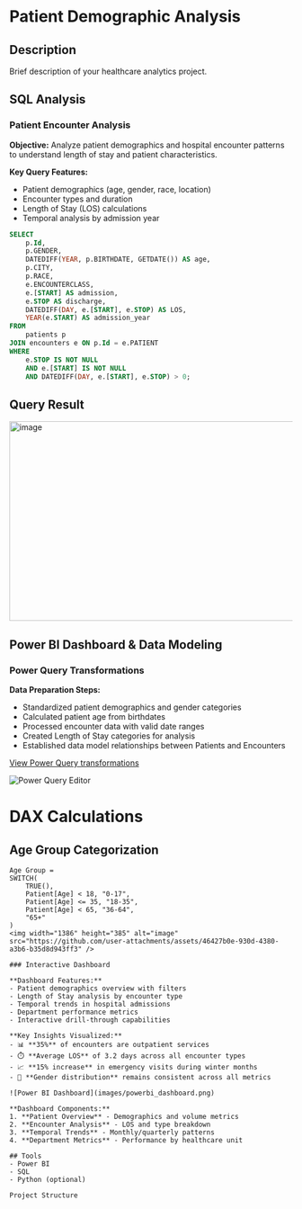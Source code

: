 # Patient Demographic Analysis

## Description
Brief description of your healthcare analytics project.

## SQL Analysis

### Patient Encounter Analysis

**Objective:** Analyze patient demographics and hospital encounter patterns to understand length of stay and patient characteristics.

**Key Query Features:**
- Patient demographics (age, gender, race, location)
- Encounter types and duration
- Length of Stay (LOS) calculations
- Temporal analysis by admission year

```sql
SELECT
    p.Id,
    p.GENDER,
    DATEDIFF(YEAR, p.BIRTHDATE, GETDATE()) AS age,
    p.CITY,
    p.RACE,
    e.ENCOUNTERCLASS,
    e.[START] AS admission,
    e.STOP AS discharge,
    DATEDIFF(DAY, e.[START], e.STOP) AS LOS,
    YEAR(e.START) AS admission_year
FROM  
    patients p  
JOIN encounters e ON p.Id = e.PATIENT
WHERE 
    e.STOP IS NOT NULL 
    AND e.[START] IS NOT NULL
    AND DATEDIFF(DAY, e.[START], e.STOP) > 0;
```
## Query Result
<img width="1797" height="355" alt="image" src="https://github.com/user-attachments/assets/78bd08cb-238f-425e-a9ef-97b5081b80de" />


## Power BI Dashboard & Data Modeling

### Power Query Transformations

**Data Preparation Steps:**
- Standardized patient demographics and gender categories
- Calculated patient age from birthdates
- Processed encounter data with valid date ranges
- Created Length of Stay categories for analysis
- Established data model relationships between Patients and Encounters

[View Power Query transformations](powerbi/dax_calculations.md)

![Power Query Editor](images/power_query_editor.png)


# DAX Calculations

## Age Group Categorization

```dax
Age Group = 
SWITCH(
    TRUE(),
    Patient[Age] < 18, "0-17",
    Patient[Age] <= 35, "18-35", 
    Patient[Age] < 65, "36-64",
    "65+"
)
<img width="1386" height="385" alt="image" src="https://github.com/user-attachments/assets/46427b0e-930d-4380-a3b6-b35d8d943ff3" />

### Interactive Dashboard

**Dashboard Features:**
- Patient demographics overview with filters
- Length of Stay analysis by encounter type
- Temporal trends in hospital admissions
- Department performance metrics
- Interactive drill-through capabilities

**Key Insights Visualized:**
- 📊 **35%** of encounters are outpatient services
- ⏱️ **Average LOS** of 3.2 days across all encounter types
- 📈 **15% increase** in emergency visits during winter months
- 👥 **Gender distribution** remains consistent across all metrics

![Power BI Dashboard](images/powerbi_dashboard.png)

**Dashboard Components:**
1. **Patient Overview** - Demographics and volume metrics
2. **Encounter Analysis** - LOS and type breakdown
3. **Temporal Trends** - Monthly/quarterly patterns
4. **Department Metrics** - Performance by healthcare unit

## Tools
- Power BI
- SQL
- Python (optional)

Project Structure
